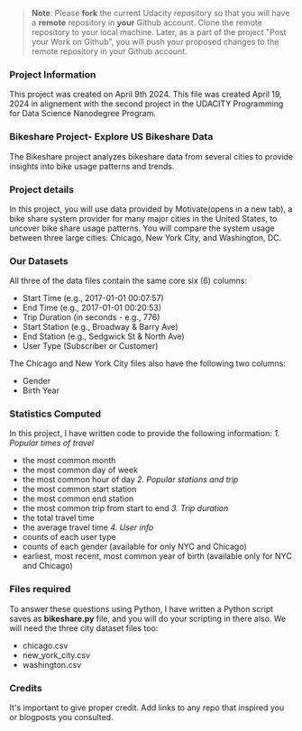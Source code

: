 >**Note**: Please **fork** the current Udacity repository so that you will have a **remote** repository in **your** Github account. Clone the remote repository to your local machine. Later, as a part of the project "Post your Work on Github", you will push your proposed changes to the remote repository in your Github account.

### Project Information
This project was created on April 9th 2024. This file was created April 19, 2024 in alignement with the second project in the UDACITY Programming for Data Science Nanodegree Program.

### Bikeshare Project- Explore US Bikeshare Data 
The Bikeshare project analyzes bikeshare data from several cities to provide insights into bike usage patterns and trends.

### Project details 
In this project, you will use data provided by Motivate(opens in a new tab), a bike share system provider for many major cities in the United States, to uncover bike share usage patterns. You will compare the system usage between three large cities: Chicago, New York City, and Washington, DC.

### Our Datasets
All three of the data files contain the same core six (6) columns:
- Start Time (e.g., 2017-01-01 00:07:57)
- End Time (e.g., 2017-01-01 00:20:53)
- Trip Duration (in seconds - e.g., 776)
- Start Station (e.g., Broadway & Barry Ave)
- End Station (e.g., Sedgwick St & North Ave)
- User Type (Subscriber or Customer)

The Chicago and New York City files also have the following two columns:
- Gender
- Birth Year

### Statistics Computed
In this project, I have written code to provide the following information:
_1. Popular times of travel_
- the most common month
- the most common day of week
- the most common hour of day
_2. Popular stations and trip_
- the most common start station
- the most common end station
- the most common trip from start to end
_3. Trip duration_
- the total travel time
- the average travel time
_4. User info_
- counts of each user type
- counts of each gender (available for only NYC and Chicago)
- earliest, most recent, most common year of birth (available only for NYC and Chicago)

### Files required 
To answer these questions using Python, I have written a Python script saves as **bikeshare.py** file, and you will do your scripting in there also. We will need the three city dataset files too:
* chicago.csv
* new_york_city.csv
* washington.csv


### Credits
It's important to give proper credit. Add links to any repo that inspired you or blogposts you consulted.

